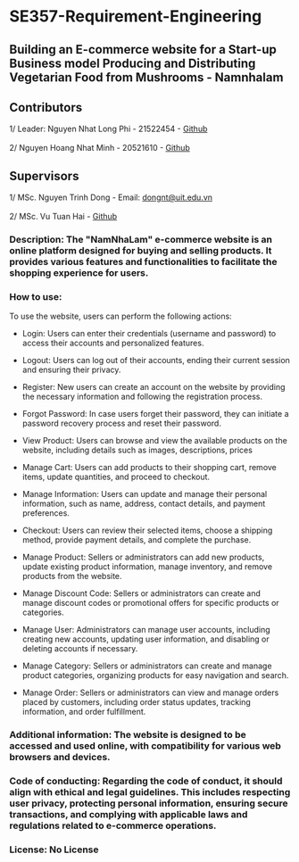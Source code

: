 # SE357-Requirement-Engineering
## **Building an E-commerce website for a Start-up Business model Producing and Distributing Vegetarian Food from Mushrooms - Namnhalam**

## Contributors
1/ Leader: Nguyen Nhat Long Phi - 21522454 - [Github](https://github.com/nonggfiii) <br><br>
2/ Nguyen Hoang Nhat Minh - 20521610 - [Github](https://github.com/MinhNguyen48)

## Supervisors
1/ MSc. Nguyen Trinh Dong - Email: dongnt@uit.edu.vn <br><br>
2/ MSc. Vu Tuan Hai - [Github](https://github.com/vutuanhai237)

### **Description**: The "NamNhaLam" e-commerce website is an online platform designed for buying and selling products. It provides various features and functionalities to facilitate the shopping experience for users.

### **How to use**: <br>
To use the website, users can perform the following actions:

- Login: Users can enter their credentials (username and password) to access their accounts and personalized features.

- Logout: Users can log out of their accounts, ending their current session and ensuring their privacy.

- Register: New users can create an account on the website by providing the necessary information and following the registration process.

- Forgot Password: In case users forget their password, they can initiate a password recovery process and reset their password.

- View Product: Users can browse and view the available products on the website, including details such as images, descriptions, prices

- Manage Cart: Users can add products to their shopping cart, remove items, update quantities, and proceed to checkout.

- Manage Information: Users can update and manage their personal information, such as name, address, contact details, and payment preferences.

- Checkout: Users can review their selected items, choose a shipping method, provide payment details, and complete the purchase.

- Manage Product: Sellers or administrators can add new products, update existing product information, manage inventory, and remove products from the website.

- Manage Discount Code: Sellers or administrators can create and manage discount codes or promotional offers for specific products or categories.

- Manage User: Administrators can manage user accounts, including creating new accounts, updating user information, and disabling or deleting accounts if necessary.

- Manage Category: Sellers or administrators can create and manage product categories, organizing products for easy navigation and search.

- Manage Order: Sellers or administrators can view and manage orders placed by customers, including order status updates, tracking information, and order fulfillment. <br>
### **Additional information**: The website is designed to be accessed and used online, with compatibility for various web browsers and devices.

### **Code of conducting**: Regarding the code of conduct, it should align with ethical and legal guidelines. This includes respecting user privacy, protecting personal information, ensuring secure transactions, and complying with applicable laws and regulations related to e-commerce operations.

### **License**: No License
